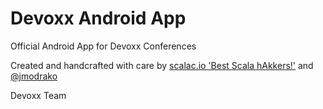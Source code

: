 # Devoxx Android App

Official Android App for Devoxx Conferences

Created and handcrafted with care by [scalac.io 'Best Scala hAkkers!'](http://www.scalac.io) and [@jmodrako](https://github.com/jmodrako)


Devoxx Team
